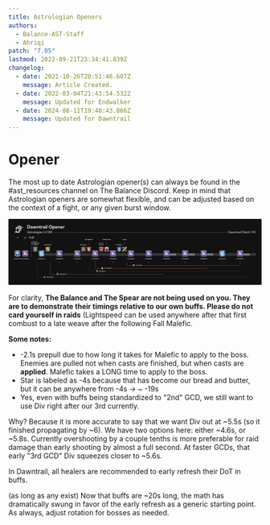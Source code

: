 ```yaml
---
title: Astrologian Openers
authors:
  - Balance-AST-Staff
  - Ahriqi
patch: "7.05"
lastmod: 2022-09-21T23:34:41.839Z
changelog:
  - date: 2021-10-26T20:51:46.607Z
    message: Article Created.
  - date: 2022-03-04T21:43:54.532Z
    message: Updated for Endwalker
  - date: 2024-08-11T19:48:43.866Z
    message: Updated for Dawntrail
---
```

# Opener

The most up to date Astrologian opener(s) can always be found in the #ast_resources channel on The Balance Discord. Keep in mind that Astrologian openers are somewhat flexible, and can be adjusted based on the context of a fight, or any given burst window.

![](https://github.com/Ahriqi/astbalanceimages/blob/main/Astrologian_Dawntrail_Opener_9.png?raw=true)

For clarity, **The Balance and The Spear are not being used on you. They are to demonstrate their timings relative to our own buffs. Please do not card yourself in raids** (Lightspeed can be used anywhere after that first combust to a late weave after the following Fall Malefic.

**Some notes:**

* \-2.1s prepull due to how long it takes for Malefic to apply to the boss. Enemies are pulled not when casts are finished, but when casts are **applied**. Malefic takes a LONG time to apply to the boss.
* Star is labeled as -4s because that has become our bread and butter, but it can be anywhere from -4s -> ~ -19s
* Yes, even with buffs being standardized to "2nd" GCD, we still want to use Div right after our 3rd currently.

Why? Because it is more accurate to say that we want Div out at \~5.5s (so it finished propagating by \~6). We have two options here: either \~4.6s, or \~5.8s. Currently overshooting by a couple tenths is more preferable for raid damage than early shooting by almost a full second. At faster GCDs, that early "3rd GCD" Div squeezes closer to ~5.6s.

In Dawntrail, all healers are recommended to early refresh their DoT in buffs.

(as long as any exist) Now that buffs are ~20s long, the math has dramatically swung in favor of the early refresh as a generic starting point. As always, adjust rotation for bosses as needed.